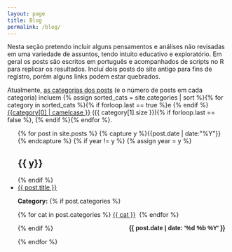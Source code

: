 ```yaml
---
layout: page
title: Blog
permalink: /blog/
---
```


Nesta seção pretendo incluir alguns pensamentos e análises não revisadas em uma variedade de assuntos, tendo intuito educativo e exploratório. Em geral os posts são escritos em português e acompanhados de scripts no R para replicar os resultados. Incluí dois posts do site antigo para fins de registro, porém alguns links podem estar quebrados.

Atualmente, <a href="/categories">as categorias dos posts</a> (e o número de posts em cada categoria) incluem {% assign sorted_cats = site.categories | sort  %}{% for category in sorted_cats %}{% if forloop.last == true %}e {% endif %}<a href="/categories/#{{category[0]}}" style="font-weight:normal;"> {{category[0] | camelcase }}</a> ({{ category[1].size  }}){% if forloop.last == false %}, {% endif %}{% endfor %}.

<ul id="archive">
{% for post in site.posts %}
  {% capture y %}{{post.date | date:"%Y"}}{% endcapture %}
  {% if year != y %}
    {% assign year = y %}
    <h2 class="blogyear">{{ y}}</h2>
  {% endif %}
<li class="archiveposturl"><span><a href="{{ post.url }}" title="{{ post.title }}">{{ post.title }}</a></span><br/>
<span class = "postlower">

<!--<strong>Author:</strong> {{post.author}} -->
<strong>Category:</strong>  {% if post.categories %}
 
  {% for cat in post.categories %}
  <a href="/categories/#{{ cat }}" title="{{ cat }}">{{ cat }}</a>&nbsp;
  {% endfor %}

{% endif %} <!-- {{ post.categories | first }} -->
<strong style="font-size:100%; font-family: 'Titillium Web', sans-serif; float:right; padding-right: .5em">{{ post.date | date: '%d %b %Y' }}</strong> 
</span> 

</li>
{% endfor %}
</ul>

<!-- {{ post.date | date: '%m %d, %Y' }} -->
